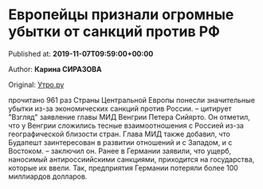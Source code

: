 
# Европейцы признали огромные убытки от санкций против РФ

Published at: **2019-11-07T09:59:00+00:00**

Author: **Карина СИРАЗОВА**

Original: [Утро.ру](https://utro.ru/politics/2019/11/07/1423653.shtml)

прочитано 961 раз
Страны Центральной Европы понесли значительные убытки из-за экономических санкций против России.
– цитирует "Взгляд" заявление главы МИД Венгрии Петера Сийярто. Он отметил, что у Венгрии сложились тесные взаимоотношения с Россией из-за географической близости стран. Глава МИД также добавил, что Будапешт заинтересован в развитии отношений и с Западом, и с Востоком.
– заключил он.
Ранее в Германии заявили, что ущерб, наносимый антироссиийскими санкциями, приходится на государства, которые их ввели. Так, предприятия Германии потеряли более 100 миллиардов долларов.
